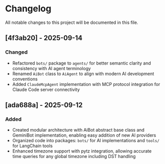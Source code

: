 # Changelog

All notable changes to this project will be documented in this file.

## [4f3ab20] - 2025-09-14

### Changed
- Refactored `bots/` package to `agents/` for better semantic clarity and consistency with AI agent terminology
- Renamed `AiBot` class to `AiAgent` to align with modern AI development conventions
- Added `ClaudeMcpAgent` implementation with MCP protocol integration for Claude Code server connectivity

## [ada688a] - 2025-09-12

### Added
- Created modular architecture with AiBot abstract base class and GeminiBot implementation, enabling easy addition of new AI providers
- Organized code into packages: `bots/` for AI implementations and `tools/` for LangChain tools
- Enhanced timezone support with pytz integration, allowing accurate time queries for any global timezone including DST handling